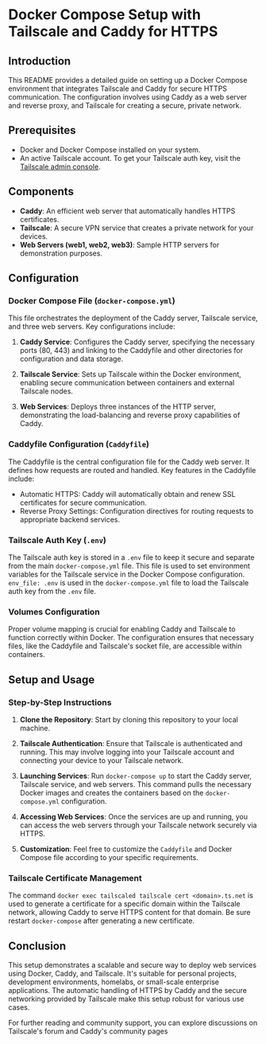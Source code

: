 # Docker Compose Setup with Tailscale and Caddy for HTTPS

## Introduction
This README provides a detailed guide on setting up a Docker Compose environment that integrates Tailscale and Caddy for secure HTTPS communication. The configuration involves using Caddy as a web server and reverse proxy, and Tailscale for creating a secure, private network.

## Prerequisites
- Docker and Docker Compose installed on your system.
- An active Tailscale account. To get your Tailscale auth key, visit the [Tailscale admin console](https://login.tailscale.com/admin/authkeys).

## Components
- **Caddy**: An efficient web server that automatically handles HTTPS certificates.
- **Tailscale**: A secure VPN service that creates a private network for your devices.
- **Web Servers (web1, web2, web3)**: Sample HTTP servers for demonstration purposes.

## Configuration

### Docker Compose File (`docker-compose.yml`)
This file orchestrates the deployment of the Caddy server, Tailscale service, and three web servers. Key configurations include:

1. **Caddy Service**: Configures the Caddy server, specifying the necessary ports (80, 443) and linking to the Caddyfile and other directories for configuration and data storage.

2. **Tailscale Service**: Sets up Tailscale within the Docker environment, enabling secure communication between containers and external Tailscale nodes.

3. **Web Services**: Deploys three instances of the HTTP server, demonstrating the load-balancing and reverse proxy capabilities of Caddy.

### Caddyfile Configuration (`Caddyfile`)
The Caddyfile is the central configuration file for the Caddy web server. It defines how requests are routed and handled. Key features in the Caddyfile include:
- Automatic HTTPS: Caddy will automatically obtain and renew SSL certificates for secure communication.
- Reverse Proxy Settings: Configuration directives for routing requests to appropriate backend services.

### Tailscale Auth Key (`.env`)
The Tailscale auth key is stored in a `.env` file to keep it secure and separate from the main `docker-compose.yml` file. This file is used to set environment variables for the Tailscale service in the Docker Compose configuration. `env_file: .env` is used in the `docker-compose.yml` file to load the Tailscale auth key from the `.env` file.

### Volumes Configuration
Proper volume mapping is crucial for enabling Caddy and Tailscale to function correctly within Docker. The configuration ensures that necessary files, like the Caddyfile and Tailscale's socket file, are accessible within containers.

## Setup and Usage

### Step-by-Step Instructions
1. **Clone the Repository**: Start by cloning this repository to your local machine.

2. **Tailscale Authentication**: Ensure that Tailscale is authenticated and running. This may involve logging into your Tailscale account and connecting your device to your Tailscale network.

3. **Launching Services**: Run `docker-compose up` to start the Caddy server, Tailscale service, and web servers. This command pulls the necessary Docker images and creates the containers based on the `docker-compose.yml` configuration.

4. **Accessing Web Services**: Once the services are up and running, you can access the web servers through your Tailscale network securely via HTTPS.

5. **Customization**: Feel free to customize the `Caddyfile` and Docker Compose file according to your specific requirements.

### Tailscale Certificate Management
The command `docker exec tailscaled tailscale cert <domain>.ts.net` is used to generate a certificate for a specific domain within the Tailscale network, allowing Caddy to serve HTTPS content for that domain. Be sure restart `docker-compose` after generating a new certificate.

## Conclusion
This setup demonstrates a scalable and secure way to deploy web services using Docker, Caddy, and Tailscale. It's suitable for personal projects, development environments, homelabs, or small-scale enterprise applications. The automatic handling of HTTPS by Caddy and the secure networking provided by Tailscale make this setup robust for various use cases.

For further reading and community support, you can explore discussions on Tailscale's forum and Caddy's community pages